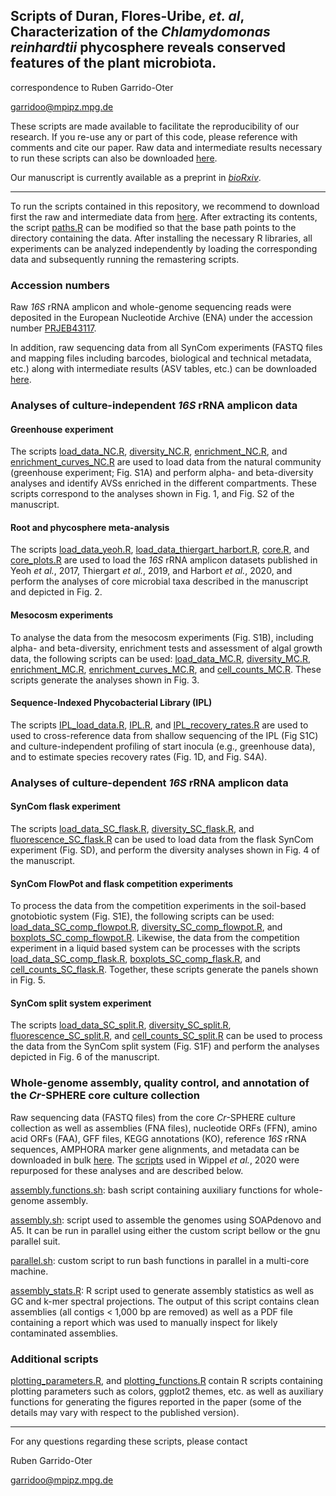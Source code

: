 ## Scripts of Duran, Flores-Uribe, *et. al*, Characterization of the *Chlamydomonas reinhardtii* phycosphere reveals conserved features of the plant microbiota.

correspondence to Ruben Garrido-Oter

garridoo@mpipz.mpg.de

These scripts are made available to facilitate the reproducibility of our research. If you re-use any or part of this code, please reference with comments and cite our paper. Raw data and intermediate results necessary to run these scripts can also be downloaded [here](http://www.mpipz.mpg.de/scripts).

Our manuscript is currently available as a preprint in [*bioRxiv*](https://doi.org/10.1101/2021.03.04.433956).

---------------------------

To run the scripts contained in this repository, we recommend to download first the raw and intermediate data from [here](http://www.at-sphere.com/cr.tar.gz). After extracting its contents, the script [paths.R](https://github.com/garridoo/crsphere/blob/master/scripts/paths.R) can be modified so that the base path points to the directory containing the data. After installing the necessary R libraries, all experiments can be analyzed independently by loading the corresponding data and subsequently running the remastering scripts.

### Accession numbers

Raw *16S* rRNA amplicon and whole-genome sequencing reads were deposited in the European Nucleotide Archive (ENA) under the accession number [PRJEB43117](XXX).

In addition, raw sequencing data from all SynCom experiments (FASTQ files and mapping files including barcodes, biological and technical metadata, etc.) along with intermediate results (ASV tables, etc.) can be downloaded [here](http://www.at-sphere.com/cr.tar.gz).

### Analyses of culture-independent *16S* rRNA amplicon data

#### Greenhouse experiment

The scripts [load_data_NC.R](https://github.com/garridoo/crsphere/blob/master/scripts/load_data_NC.R),
[diversity_NC.R](https://github.com/garridoo/crsphere/blob/master/scripts/diversity_NC.R),
[enrichment_NC.R](https://github.com/garridoo/crsphere/blob/master/scripts/enrichment_NC.R), and
[enrichment_curves_NC.R](https://github.com/garridoo/crsphere/blob/master/scripts/enrichment_curves_NC.R) are used to load data from the natural community (greenhouse experiment; Fig. S1A) and perform alpha- and beta-diversity analyses and identify AVSs enriched in the different compartments. These scripts correspond to the analyses shown in Fig. 1, and Fig. S2 of the manuscript.

#### Root and phycosphere meta-analysis

The scripts [load_data_yeoh.R](https://github.com/garridoo/crsphere/blob/master/scripts/load_data_yeoh.R),
[load_data_thiergart_harbort.R](https://github.com/garridoo/crsphere/blob/master/scripts/load_data_thiergart_harbort.R),
[core.R](https://github.com/garridoo/crsphere/blob/master/scripts/core.R), and
[core_plots.R](https://github.com/garridoo/crsphere/blob/master/scripts/core_plots.R) are used to load the *16S* rRNA amplicon datasets published in Yeoh *et al.*, 2017, Thiergart *et al.*, 2019, and Harbort *et al.*, 2020, and perform the analyses of core microbial taxa described in the manuscript and depicted in Fig. 2.

#### Mesocosm experiments

To analyse the data from the mesocosm experiments (Fig. S1B), including alpha- and beta-diversity, enrichment tests and assessment of algal growth data, the following scripts can be used: [load_data_MC.R](https://github.com/garridoo/crsphere/blob/master/scripts/load_data_MC.R),
[diversity_MC.R](https://github.com/garridoo/crsphere/blob/master/scripts/diversity_MC.R),
[enrichment_MC.R](https://github.com/garridoo/crsphere/blob/master/scripts/enrichment_MC,R),
[enrichment_curves_MC.R](https://github.com/garridoo/crsphere/blob/master/scripts/enrichment_curves_MC.R), and
[cell_counts_MC.R](https://github.com/garridoo/crsphere/blob/master/scripts/cell_counts_MC.R). These scripts generate the analyses shown in Fig. 3.

#### Sequence-Indexed Phycobacterial Library (IPL)

The scripts [IPL_load_data.R](https://github.com/garridoo/crsphere/blob/master/scripts/IPL_load_data.R),
[IPL.R](https://github.com/garridoo/crsphere/blob/master/scripts/IPL.R), and
[IPL_recovery_rates.R](https://github.com/garridoo/crsphere/blob/master/scripts/IPL_recovery_rates.R) are used to used to cross-reference data from shallow sequencing of the IPL (Fig S1C) and culture-independent profiling of start inocula (e.g., greenhouse data), and to estimate species recovery rates (Fig. 1D, and Fig. S4A).

### Analyses of culture-dependent *16S* rRNA amplicon data

#### SynCom flask experiment

The scripts [load_data_SC_flask.R](https://github.com/garridoo/crsphere/blob/master/scripts/load_data_SC_flask.R),
[diversity_SC_flask.R](https://github.com/garridoo/crsphere/blob/master/scripts/diversity_SC_flask.R), and
[fluorescence_SC_flask.R](https://github.com/garridoo/crsphere/blob/master/scripts/fluorescence_SC_flask.R) can be used to load data from the flask SynCom experiment (Fig. SD), and perform the diversity analyses shown in Fig. 4 of the manuscript.

#### SynCom FlowPot and flask competition experiments

To process the data from the competition experiments in the soil-based gnotobiotic system (Fig. S1E), the following scripts can be used:  [load_data_SC_comp_flowpot.R](https://github.com/garridoo/crsphere/blob/master/scripts/load_data_SC_comp_flowpot.R),
[diversity_SC_comp_flowpot.R](https://github.com/garridoo/crsphere/blob/master/scripts/diversity_SC_comp_flowpot.R), and
[boxplots_SC_comp_flowpot.R](https://github.com/garridoo/crsphere/blob/master/scripts/boxplots_SC_comp_flowpot.R).
Likewise, the data from the competition experiment in a liquid based system can be processes with the scripts [load_data_SC_comp_flask.R](https://github.com/garridoo/crsphere/blob/master/scripts/load_data_SC_flask.R),
[boxplots_SC_comp_flask.R](https://github.com/garridoo/crsphere/blob/master/scripts/boxplots_SC_comp_flask.R), and
[cell_counts_SC_flask.R](https://github.com/garridoo/crsphere/blob/master/scripts/cell_counts_SC_flask.R). Together, these scripts generate the panels shown in Fig. 5.

#### SynCom split system experiment

The scripts [load_data_SC_split.R](https://github.com/garridoo/crsphere/blob/master/scripts/load_data_SC_split.R),
[diversity_SC_split.R](https://github.com/garridoo/crsphere/blob/master/scripts/diversity_SC_split.R),
[fluorescence_SC_split.R](https://github.com/garridoo/crsphere/blob/master/scripts/fluorescence_SC_split.R), and
[cell_counts_SC_split.R](https://github.com/garridoo/crsphere/blob/master/scripts/cell_counts_SC_split.R) can be used to process the data from the SynCom split system (Fig. S1F) and perform the analyses depicted in Fig. 6 of the manuscript.

### Whole-genome assembly, quality control, and annotation of the *Cr*-SPHERE core culture collection

Raw sequencing data (FASTQ files) from the core *Cr*-SPHERE culture collection as well as assemblies (FNA files), nucleotide ORFs (FFN), amino acid ORFs (FAA), GFF files, KEGG annotations (KO), reference *16S* rRNA sequences, AMPHORA marker gene alignments, and metadata can be downloaded in bulk [here](http://www.at-sphere.com/cr.tar.gz). The [scripts](https://github.com/garridoo/ljsphere) used in Wippel *et al.*, 2020 were repurposed for these analyses and are described below.

[assembly.functions.sh](https://github.com/garridoo/ljsphere/blob/master/assembly.functions.sh): bash script containing auxiliary functions for whole-genome assembly.

[assembly.sh](https://github.com/garridoo/ljsphere/blob/master/assembly.sh): script used to assemble the genomes using SOAPdenovo and A5. It can be run in parallel using either the custom script bellow or the gnu parallel suit.

[parallel.sh](https://github.com/garridoo/lsphere/blob/master/parallel.sh): custom script to run bash functions in parallel in a multi-core machine.

[assembly_stats.R](https://github.com/garridoo/ljsphere/blob/master/assembly_stats.R): R script used to generate assembly statistics as well as GC and k-mer spectral projections. The output of this script contains clean assemblies (all contigs < 1,000 bp are removed) as well as a PDF file containing a report which was used to manually inspect for likely contaminated assemblies.

### Additional scripts

[plotting_parameters.R](https://github.com/garridoo/crsphere/blob/master/scripts/plotting_parameters.R), and [plotting_functions.R](https://github.com/garridoo/crsphere/blob/master/scripts/plotting_functions.R) contain R scripts containing plotting parameters such as colors, ggplot2 themes, etc. as well as auxiliary functions for generating the figures reported in the paper (some of the details may vary with respect to the published version).

---------------------------

For any questions regarding these scripts, please contact

Ruben Garrido-Oter

garridoo@mpipz.mpg.de
